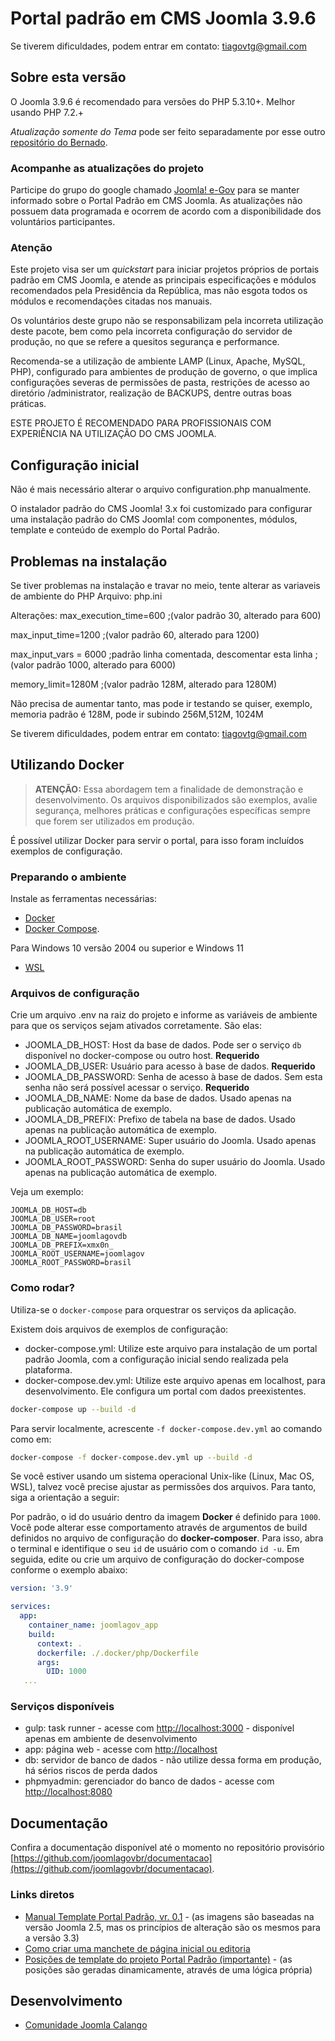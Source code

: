 # Portal padrão em CMS Joomla 3.9.6

Se tiverem dificuldades, podem entrar em contato: tiagovtg@gmail.com

## Sobre esta versão

O Joomla 3.9.6 é recomendado para versões do PHP 5.3.10+. Melhor usando PHP 7.2.+

_Atualização somente do Tema_ pode ser feito separadamente por esse outro [repositório do Bernado](https://github.com/dioubernardo/pip-joomla).

### Acompanhe as atualizações do projeto

Participe do grupo do google chamado [Joomla! e-Gov](https://groups.google.com/forum/?hl=pt-BR#!forum/joomla-e-gov-br) para se manter informado sobre o Portal Padrão em CMS Joomla. As atualizações não possuem data programada e ocorrem de acordo com a disponibilidade dos voluntários participantes.

### Atenção

Este projeto visa ser um _quickstart_ para iniciar projetos próprios de portais padrão em CMS Joomla, e atende as principais especificações e módulos recomendados pela Presidência da República, mas não esgota todos os módulos e recomendações citadas nos manuais.

Os voluntários deste grupo não se responsabilizam pela incorreta utilização deste pacote, bem como pela incorreta configuração do servidor de produção, no que se refere
a quesitos segurança e performance.

Recomenda-se a utilização de ambiente LAMP (Linux, Apache, MySQL, PHP), configurado para ambientes de produção de governo, o que implica configurações severas de permissões de pasta, restrições de acesso ao diretório /administrator, realização de BACKUPS, dentre outras boas práticas.

ESTE PROJETO É RECOMENDADO PARA PROFISSIONAIS COM EXPERIÊNCIA NA UTILIZAÇÃO DO CMS JOOMLA.

## Configuração inicial

Não é mais necessário alterar o arquivo configuration.php manualmente.

O instalador padrão do CMS Joomla! 3.x foi customizado para configurar uma instalação padrão do CMS Joomla! com componentes, módulos, template e conteúdo de exemplo do Portal Padrão.

## Problemas na instalação

Se tiver problemas na instalação e travar no meio, tente alterar as variaveis de ambiente do PHP
Arquivo:
php.ini

Alterações:
max_execution_time=600
;(valor padrão 30, alterado para 600)

max_input_time=1200
;(valor padrão 60, alterado para 1200)

max_input_vars = 6000
;padrão linha comentada, descomentar esta linha
;(valor padrão 1000, alterado para 6000)

memory_limit=1280M
;(valor padrão 128M, alterado para 1280M)

Não precisa de aumentar tanto, mas pode ir testando se quiser, exemplo, memoria padrão é 128M, pode ir subindo 256M,512M, 1024M

Se tiverem dificuldades, podem entrar em contato: tiagovtg@gmail.com

## Utilizando Docker

> **ATENÇÃO:** Essa abordagem tem a finalidade de demonstração e desenvolvimento. Os arquivos disponibilizados são exemplos, avalie segurança, melhores práticas e configurações específicas sempre que forem ser utilizados em produção.

É possível utilizar Docker para servir o portal, para isso foram incluídos exemplos de configuração.

### Preparando o ambiente

Instale as ferramentas necessárias:

- [Docker](https://docs.docker.com/get-docker/)
- [Docker Compose](https://docs.docker.com/compose/install/).

Para Windows 10 versão 2004 ou superior e Windows 11

- [WSL](https://docs.microsoft.com/pt-br/windows/wsl/install)

### Arquivos de configuração

Crie um arquivo .env na raiz do projeto e informe as variáveis de ambiente para que os serviços sejam ativados corretamente. São elas:

- JOOMLA_DB_HOST: Host da base de dados. Pode ser o serviço `db` disponível no docker-compose ou outro host. **Requerido**
- JOOMLA_DB_USER: Usuário para acesso à base de dados. **Requerido**
- JOOMLA_DB_PASSWORD: Senha de acesso à base de dados. Sem esta senha não será possível acessar o serviço. **Requerido**
- JOOMLA_DB_NAME: Nome da base de dados. Usado apenas na publicação automática de exemplo.
- JOOMLA_DB_PREFIX: Prefixo de tabela na base de dados. Usado apenas na publicação automática de exemplo.
- JOOMLA_ROOT_USERNAME: Super usuário do Joomla. Usado apenas na publicação automática de exemplo.
- JOOMLA_ROOT_PASSWORD: Senha do super usuário do Joomla. Usado apenas na publicação automática de exemplo.

Veja um exemplo:

```env
JOOMLA_DB_HOST=db
JOOMLA_DB_USER=root
JOOMLA_DB_PASSWORD=brasil
JOOMLA_DB_NAME=joomlagovdb
JOOMLA_DB_PREFIX=xmx0n_
JOOMLA_ROOT_USERNAME=joomlagov
JOOMLA_ROOT_PASSWORD=brasil
```

### Como rodar?

Utiliza-se o `docker-compose` para orquestrar os serviços da aplicação.

Existem dois arquivos de exemplos de configuração:

- docker-compose.yml: Utilize este arquivo para instalação de um portal padrão Joomla, com a configuração inicial sendo realizada pela plataforma.
- docker-compose.dev.yml: Utilize este arquivo apenas em localhost, para desenvolvimento. Ele configura um portal com dados preexistentes.

```bash
docker-compose up --build -d
```

Para servir localmente, acrescente `-f docker-compose.dev.yml` ao comando como em:

```bash
docker-compose -f docker-compose.dev.yml up --build -d
```

Se você estiver usando um sistema operacional Unix-like (Linux, Mac OS, WSL), talvez você precise ajustar as permissões dos arquivos. Para tanto, siga a orientação a seguir:

Por padrão, o id do usuário dentro da imagem **Docker** é definido para `1000`. Você pode alterar esse comportamento através de argumentos de build definidos no arquivo de configuração do **docker-composer**. Para isso, abra o terminal e identifique o seu `id` de usuário com o comando `id -u`. Em seguida, edite ou crie um arquivo de configuração do docker-compose conforme o exemplo abaixo:

```yaml
version: '3.9'

services:
  app:
    container_name: joomlagov_app
    build:
      context: .
      dockerfile: ./.docker/php/Dockerfile
      args:
        UID: 1000
   ...
```

### Serviços disponíveis

- gulp: task runner - acesse com <http://localhost:3000> - disponível apenas em ambiente de desenvolvimento
- app: página web - acesse com <http://localhost>
- db: servidor de banco de dados - não utilize dessa forma em produção, há sérios riscos de perda dados
- phpmyadmin: gerenciador do banco de dados - acesse com <http://localhost:8080>

## Documentação

Confira a documentação disponível até o momento no repositório provisório [https://github.com/joomlagovbr/documentacao](https://github.com/joomlagovbr/documentacao).

### Links diretos

- [Manual Template Portal Padrão, vr. 0.1](https://github.com/joomlagovbr/documentacao/raw/master/pdf/1.%20Manual%20Portal%20Padrao.pdf) - (as imagens são baseadas na versão Joomla 2.5, mas os princípios de alteração são os mesmos para a versão 3.3)
- [Como criar uma manchete de página inicial ou editoria](https://github.com/joomlagovbr/documentacao/raw/master/pdf/2.%20Pagina%20Inicial%20-%20Criar%20manchete.pdf)
- [Posições de template do projeto Portal Padrão (importante)](https://github.com/joomlagovbr/documentacao/raw/master/pdf/3.%20Posicoes%20de%20template%20do%20projeto%20portal%20padrao.pdf) - (as posições são geradas dinamicamente, através de uma lógica própria)

## Desenvolvimento

- [Comunidade Joomla Calango](http://www.joomlacalango.org/)
